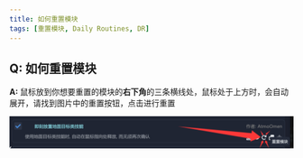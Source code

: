```yaml
---
title: 如何重置模块
tags: [重置模块, Daily Routines, DR]
---
```


## Q: 如何重置模块
**A:** 鼠标放到你想要重置的模块的**右下角**的三条横线处，鼠标处于上方时，会自动展开，请找到图片中的重置按钮，点击进行重置

![DR Reset](/assets/FAQ/Main/DRReset.png)



